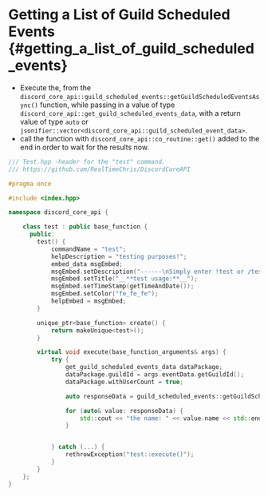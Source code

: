 Getting a List of Guild Scheduled Events {#getting_a_list_of_guild_scheduled_events}
============
- Execute the, from the `discord_core_api::guild_scheduled_events::getGuildScheduledEventsAsync()` function, while passing in a value of type `discord_core_api::get_guild_scheduled_events_data`, with a return value of type `auto` or `jsonifier::vector<discord_core_api::guild_scheduled_event_data>`.
- call the function with `discord_core_api::co_routine::get()` added to the end in order to wait for the results now.

```cpp
/// Test.hpp -header for the "test" command.
/// https://github.com/RealTimeChris/DiscordCoreAPI

#pragma once

#include <index.hpp>

namespace discord_core_api {

	class test : public base_function {
	  public:
		test() {
			commandName = "test";
			helpDescription = "testing purposes!";
			embed_data msgEmbed;
			msgEmbed.setDescription("------\nSimply enter !test or /test!\n------");
			msgEmbed.setTitle("__**test usage:**__");
			msgEmbed.setTimeStamp(getTimeAndDate());
			msgEmbed.setColor("fe_fe_fe");
			helpEmbed = msgEmbed;
		}

		unique_ptr<base_function> create() {
			return makeUnique<test>();
		}

		virtual void execute(base_function_arguments& args) {
			try {
				get_guild_scheduled_events_data dataPackage;
				dataPackage.guildId = args.eventData.getGuildId();
				dataPackage.withUserCount = true;

				auto responseData = guild_scheduled_events::getGuildScheduledEventsAsync(const dataPackage).get();

				for (auto& value: responseData) {
					std::cout << "the name: " << value.name << std::endl;
				}


			} catch (...) {
				rethrowException("test::execute()");
			}
		}
	};
}
```
